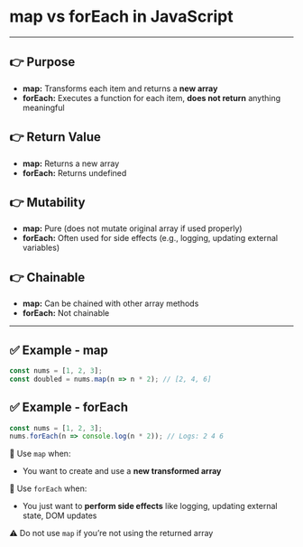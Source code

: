 # map vs forEach in JavaScript

---

## 👉 Purpose
- **map:** Transforms each item and returns a **new array**
- **forEach:** Executes a function for each item, **does not return** anything meaningful

## 👉 Return Value
- **map:** Returns a new array
- **forEach:** Returns undefined

## 👉 Mutability
- **map:** Pure (does not mutate original array if used properly)
- **forEach:** Often used for side effects (e.g., logging, updating external variables)

## 👉 Chainable
- **map:** Can be chained with other array methods
- **forEach:** Not chainable

---

## ✅ Example - map
```js
const nums = [1, 2, 3];
const doubled = nums.map(n => n * 2); // [2, 4, 6]
```

## ✅ Example - forEach
```js
const nums = [1, 2, 3];
nums.forEach(n => console.log(n * 2)); // Logs: 2 4 6
```

📌 Use `map` when:
- You want to create and use a **new transformed array**

📌 Use `forEach` when:
- You just want to **perform side effects** like logging, updating external state, DOM updates

⚠️ Do not use `map` if you’re not using the returned array
